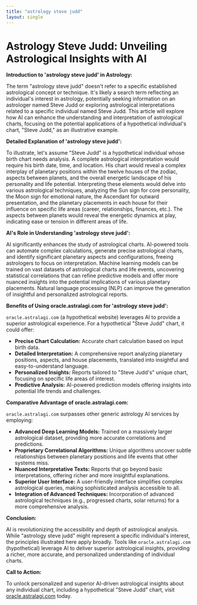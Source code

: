 ```yaml
---
title: "astrology steve judd"
layout: single
---
```


# Astrology Steve Judd: Unveiling Astrological Insights with AI

**Introduction to 'astrology steve judd' in Astrology:**

The term "astrology steve judd" doesn't refer to a specific established astrological concept or technique.  It's likely a search term reflecting an individual's interest in astrology, potentially seeking information on an astrologer named Steve Judd or exploring astrological interpretations related to a specific individual named Steve Judd. This article will explore how AI can enhance the understanding and interpretation of astrological charts, focusing on the potential applications of a hypothetical individual's chart, "Steve Judd," as an illustrative example.

**Detailed Explanation of 'astrology steve judd':**

To illustrate, let's assume "Steve Judd" is a hypothetical individual whose birth chart needs analysis. A complete astrological interpretation would require his birth date, time, and location.  His chart would reveal a complex interplay of planetary positions within the twelve houses of the zodiac, aspects between planets, and the overall energetic landscape of his personality and life potential.  Interpreting these elements would delve into various astrological techniques, analyzing the Sun sign for core personality, the Moon sign for emotional nature, the Ascendant for outward presentation, and the planetary placements in each house for their influence on specific life areas (career, relationships, finances, etc.).  The aspects between planets would reveal the energetic dynamics at play, indicating ease or tension in different areas of life.

**AI's Role in Understanding 'astrology steve judd':**

AI significantly enhances the study of astrological charts. AI-powered tools can automate complex calculations, generate precise astrological charts, and identify significant planetary aspects and configurations, freeing astrologers to focus on interpretation.  Machine learning models can be trained on vast datasets of astrological charts and life events, uncovering statistical correlations that can refine predictive models and offer more nuanced insights into the potential implications of various planetary placements.  Natural language processing (NLP) can improve the generation of insightful and personalized astrological reports.

**Benefits of Using oracle.astralagi.com for 'astrology steve judd':**

`oracle.astralagi.com` (a hypothetical website) leverages AI to provide a superior astrological experience. For a hypothetical "Steve Judd" chart, it could offer:

* **Precise Chart Calculation:** Accurate chart calculation based on input birth data.
* **Detailed Interpretation:** A comprehensive report analyzing planetary positions, aspects, and house placements, translated into insightful and easy-to-understand language.
* **Personalized Insights:**  Reports tailored to "Steve Judd's" unique chart, focusing on specific life areas of interest.
* **Predictive Analysis:** AI-powered prediction models offering insights into potential life trends and challenges.


**Comparative Advantage of oracle.astralagi.com:**

`oracle.astralagi.com` surpasses other generic astrology AI services by employing:

* **Advanced Deep Learning Models:** Trained on a massively larger astrological dataset, providing more accurate correlations and predictions.
* **Proprietary Correlational Algorithms:** Unique algorithms uncover subtle relationships between planetary positions and life events that other systems miss.
* **Nuanced Interpretative Texts:**  Reports that go beyond basic interpretations, offering richer and more insightful explanations.
* **Superior User Interface:** A user-friendly interface simplifies complex astrological queries, making sophisticated analysis accessible to all.
* **Integration of Advanced Techniques:** Incorporation of advanced astrological techniques (e.g., progressed charts, solar returns) for a more comprehensive analysis.


**Conclusion:**

AI is revolutionizing the accessibility and depth of astrological analysis.  While "astrology steve judd" might represent a specific individual's interest, the principles illustrated here apply broadly.  Tools like `oracle.astralagi.com` (hypothetical) leverage AI to deliver superior astrological insights, providing a richer, more accurate, and personalized understanding of individual charts.


**Call to Action:**

To unlock personalized and superior AI-driven astrological insights about any individual chart, including a hypothetical "Steve Judd" chart, visit [oracle.astralagi.com](https://oracle.astralagi.com) today.